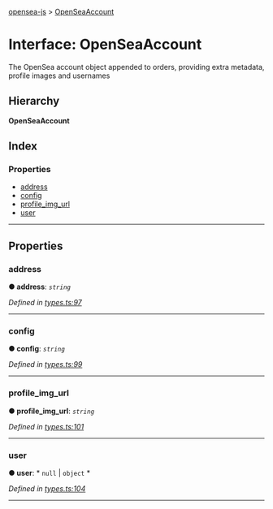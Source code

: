 [opensea-js](../README.md) > [OpenSeaAccount](../interfaces/openseaaccount.md)

# Interface: OpenSeaAccount

The OpenSea account object appended to orders, providing extra metadata, profile images and usernames

## Hierarchy

**OpenSeaAccount**

## Index

### Properties

* [address](openseaaccount.md#address)
* [config](openseaaccount.md#config)
* [profile_img_url](openseaaccount.md#profile_img_url)
* [user](openseaaccount.md#user)

---

## Properties

<a id="address"></a>

###  address

**● address**: *`string`*

*Defined in [types.ts:97](https://github.com/ProjectOpenSea/opensea-js/blob/f609fb2/src/types.ts#L97)*

___
<a id="config"></a>

###  config

**● config**: *`string`*

*Defined in [types.ts:99](https://github.com/ProjectOpenSea/opensea-js/blob/f609fb2/src/types.ts#L99)*

___
<a id="profile_img_url"></a>

###  profile_img_url

**● profile_img_url**: *`string`*

*Defined in [types.ts:101](https://github.com/ProjectOpenSea/opensea-js/blob/f609fb2/src/types.ts#L101)*

___
<a id="user"></a>

###  user

**● user**: * `null` &#124; `object`
*

*Defined in [types.ts:104](https://github.com/ProjectOpenSea/opensea-js/blob/f609fb2/src/types.ts#L104)*

___

